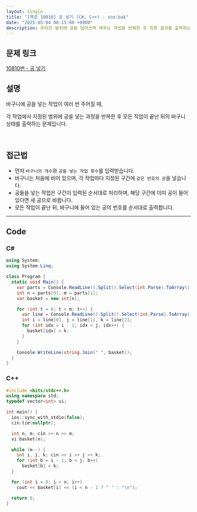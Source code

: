 ```yaml
---
layout: single
title: "[백준 10810] 공 넣기 (C#, C++) - soo:bak"
date: "2025-05-04 08:15:00 +0900"
description: 주어진 범위에 공을 덮어쓰며 채우는 작업을 반복한 후 최종 결과를 출력하는 시뮬레이션 문제 백준 10810번 공 넣기 문제의 C# 및 C++ 풀이와 해설
---
```


## 문제 링크
[10810번 - 공 넣기](https://www.acmicpc.net/problem/10810)

## 설명
바구니에 공을 넣는 작업이 여러 번 주어질 때,

각 작업에서 지정된 범위에 공을 넣는 과정을 반복한 후 모든 작업이 끝난 뒤의 바구니 상태를 출력하는 문제입니다.

<br>

## 접근법

- 먼저 `바구니의 개수`와 `공을 넣는 작업 횟수`를 입력받습니다.
- 바구니는 처음에 비어 있으며, 각 작업마다 지정된 구간에 `같은 번호의 공`을 넣습니다.
- 공들을 넣는 작업은 구간이 입력된 순서대로 처리하며, 해당 구간에 이미 공이 들어 있다면 새 공으로 바뀝니다.
- 모든 작업이 끝난 뒤, 바구니에 들어 있는 공의 번호를 순서대로 출력합니다.

---

## Code

### C#

```csharp
using System;
using System.Linq;

class Program {
  static void Main() {
    var parts = Console.ReadLine().Split().Select(int.Parse).ToArray();
    int n = parts[0], m = parts[1];
    var basket = new int[n];

    for (int t = 0; t < m; t++) {
      var line = Console.ReadLine().Split().Select(int.Parse).ToArray();
      int i = line[0], j = line[1], k = line[2];
      for (int idx = i - 1; idx < j; idx++) {
        basket[idx] = k;
      }
    }

    Console.WriteLine(string.Join(" ", basket));
  }
}
```

### C++

```cpp
#include <bits/stdc++.h>
using namespace std;
typedef vector<int> vi;

int main() {
  ios::sync_with_stdio(false);
  cin.tie(nullptr);

  int n, m; cin >> n >> m;
  vi basket(n);

  while (m--) {
    int i, j, k; cin >> i >> j >> k;
    for (int b = i - 1; b < j; b++)
      basket[b] = k;
  }

  for (int i = 0; i < n; i++)
    cout << basket[i] << (i < n - 1 ? " " : "\n");

  return 0;
}
```
